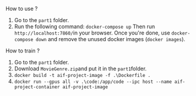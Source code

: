 How to use ?
1. Go to the `part1` folder.
2. Run the following command: `docker-compose up`
Then run `http://localhost:7860/`in your browser.
Once you're done, use `docker-compose down` and remove the unused docker images (`docker images`).

How to train ?
1. Go to the `part1` folder.
2. Download `MovieGenre.zip`and put it in the `part1`folder.
3. `docker build -t aif-project-image -f .\Dockerfile .`
4. `docker run --gpus all -v .\code:/app/code --ipc host --name aif-project-container aif-project-image`